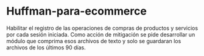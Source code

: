 # Huffman-para-ecommerce
Habilitar el registro de las operaciones de compras de productos y servicios por cada sesión iniciada. Como acción de mitigación se pide desarrollar un módulo que comprima esos archivos de texto y solo se guardaran los archivos de los últimos 90 días.
